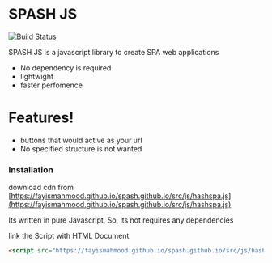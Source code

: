 # SPASH JS

[![Build Status](https://travis-ci.org/joemccann/dillinger.svg?branch=master)](https://travis-ci.org/joemccann/dillinger)

SPASH JS is a javascript library to create SPA web applications 

  - No dependency is required
  - lightwight
  - faster perfomence
# Features!

  - buttons that would active as your url
  - No specified structure is not wanted

### Installation
download cdn from [https://fayismahmood.github.io/spash.github.io/src/js/hashspa.js](https://fayismahmood.github.io/spash.github.io/src/js/hashspa.js) 

Its written in pure Javascript, So, its not requires any dependencies


link the Script with HTML Document
```html
<script src="https://fayismahmood.github.io/spash.github.io/src/js/hashspa.js"></script>
```
